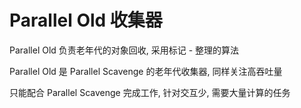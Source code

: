 # Parallel Old 收集器

Parallel Old 负责老年代的对象回收, 采用标记 - 整理的算法

Parallel Old 是 Parallel Scavenge 的老年代收集器, 同样关注高吞吐量

只能配合 Parallel Scavenge 完成工作, 针对交互少, 需要大量计算的任务
